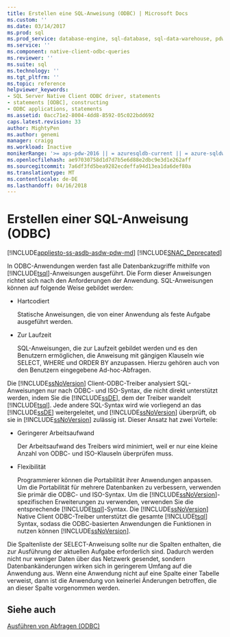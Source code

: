 ```yaml
---
title: Erstellen eine SQL-Anweisung (ODBC) | Microsoft Docs
ms.custom: ''
ms.date: 03/14/2017
ms.prod: sql
ms.prod_service: database-engine, sql-database, sql-data-warehouse, pdw
ms.service: ''
ms.component: native-client-odbc-queries
ms.reviewer: ''
ms.suite: sql
ms.technology: ''
ms.tgt_pltfrm: ''
ms.topic: reference
helpviewer_keywords:
- SQL Server Native Client ODBC driver, statements
- statements [ODBC], constructing
- ODBC applications, statements
ms.assetid: 0acc71e2-8004-4dd8-8592-05c022bdd692
caps.latest.revision: 33
author: MightyPen
ms.author: genemi
manager: craigg
ms.workload: Inactive
monikerRange: '>= aps-pdw-2016 || = azuresqldb-current || = azure-sqldw-latest || >= sql-server-2016 || = sqlallproducts-allversions'
ms.openlocfilehash: ae97030758d1d7d7b5e6d88e2dbc9e3d1e262aff
ms.sourcegitcommit: 7a6df3fd5bea9282ecdeffa94d13ea1da6def80a
ms.translationtype: MT
ms.contentlocale: de-DE
ms.lasthandoff: 04/16/2018
---
```

# <a name="constructing-an-sql-statement-odbc"></a>Erstellen einer SQL-Anweisung (ODBC)
[!INCLUDE[appliesto-ss-asdb-asdw-pdw-md](../../includes/appliesto-ss-asdb-asdw-pdw-md.md)]
[!INCLUDE[SNAC_Deprecated](../../includes/snac-deprecated.md)]

  In ODBC-Anwendungen werden fast alle Datenbankzugriffe mithilfe von [!INCLUDE[tsql](../../includes/tsql-md.md)]-Anweisungen ausgeführt. Die Form dieser Anweisungen richtet sich nach den Anforderungen der Anwendung. SQL-Anweisungen können auf folgende Weise gebildet werden:  
  
-   Hartcodiert  
  
     Statische Anweisungen, die von einer Anwendung als feste Aufgabe ausgeführt werden.  
  
-   Zur Laufzeit  
  
     SQL-Anweisungen, die zur Laufzeit gebildet werden und es den Benutzern ermöglichen, die Anweisung mit gängigen Klauseln wie SELECT, WHERE und ORDER BY anzupassen. Hierzu gehören auch von den Benutzern eingegebene Ad-hoc-Abfragen.  
  
 Die [!INCLUDE[ssNoVersion](../../includes/ssnoversion-md.md)] Client-ODBC-Treiber analysiert SQL-Anweisungen nur nach ODBC- und ISO-Syntax, die nicht direkt unterstützt werden, indem Sie die [!INCLUDE[ssDE](../../includes/ssde-md.md)], dem der Treiber wandelt [!INCLUDE[tsql](../../includes/tsql-md.md)]. Jede andere SQL-Syntax wird wie vorliegend an das [!INCLUDE[ssDE](../../includes/ssde-md.md)] weitergeleitet, und [!INCLUDE[ssNoVersion](../../includes/ssnoversion-md.md)] überprüft, ob sie in [!INCLUDE[ssNoVersion](../../includes/ssnoversion-md.md)] zulässig ist. Dieser Ansatz hat zwei Vorteile:  
  
-   Geringerer Arbeitsaufwand  
  
     Der Arbeitsaufwand des Treibers wird minimiert, weil er nur eine kleine Anzahl von ODBC- und ISO-Klauseln überprüfen muss.  
  
-   Flexibilität  
  
     Programmierer können die Portabilität ihrer Anwendungen anpassen. Um die Portabilität für mehrere Datenbanken zu verbessern, verwenden Sie primär die ODBC- und ISO-Syntax. Um die [!INCLUDE[ssNoVersion](../../includes/ssnoversion-md.md)]-spezifischen Erweiterungen zu verwenden, verwenden Sie die entsprechende [!INCLUDE[tsql](../../includes/tsql-md.md)]-Syntax. Die [!INCLUDE[ssNoVersion](../../includes/ssnoversion-md.md)] Native Client ODBC-Treiber unterstützt die gesamte [!INCLUDE[tsql](../../includes/tsql-md.md)] Syntax, sodass die ODBC-basierten Anwendungen die Funktionen in nutzen können [!INCLUDE[ssNoVersion](../../includes/ssnoversion-md.md)].  
  
 Die Spaltenliste der SELECT-Anweisung sollte nur die Spalten enthalten, die zur Ausführung der aktuellen Aufgabe erforderlich sind. Dadurch werden nicht nur weniger Daten über das Netzwerk gesendet, sondern Datenbankänderungen wirken sich in geringerem Umfang auf die Anwendung aus. Wenn eine Anwendung nicht auf eine Spalte einer Tabelle verweist, dann ist die Anwendung von keinerlei Änderungen betroffen, die an dieser Spalte vorgenommen werden.  
  
## <a name="see-also"></a>Siehe auch  
 [Ausführen von Abfragen &#40;ODBC&#41;](../../relational-databases/native-client-odbc-queries/executing-queries-odbc.md)  
  
  
